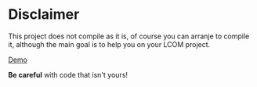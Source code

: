 # Disclaimer 

This project does not compile as it is, of course you can arranje to compile it, although the main goal is to help you on your LCOM project.


[Demo](https://youtu.be/owtlLxA0uRo)



**Be careful** with code that isn't yours!
